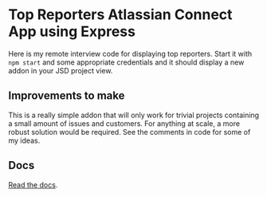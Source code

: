 # Top Reporters Atlassian Connect App using Express

Here is my remote interview code for displaying top reporters. Start it with `npm start` and some appropriate credentials and it should display a new addon in your JSD project view.

## Improvements to make
This is a really simple addon that will only work for trivial projects containing a small amount of issues and customers. For anything at scale, a more robust solution would be required. 
See the comments in code for some of my ideas.

## Docs

[Read the docs](https://bitbucket.org/atlassian/atlassian-connect-express/src/master/README.md).